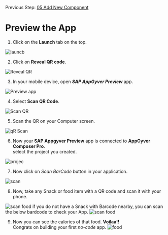 Previous Step: <a href="https://github.com/KanishkaRaghuraman/Bar-Code-Scanner-App/blob/main/05%20Add%20New%20Component/Readme.md"> 05 Add New Component</a>

# Preview the App

1. Click on the <b>Launch</b> tab on the top.
<img src="https://github.com/KanishkaRaghuraman/Bar-Code-Scanner-App/blob/main/06%20Preview%20the%20App/images/Screenshot%202022-09-14%20at%2012.26.43.png" alt="launcb">

2. Click on <b>Reveal QR code</b>.
<img src="https://github.com/KanishkaRaghuraman/Bar-Code-Scanner-App/blob/main/06%20Preview%20the%20App/images/02.png" alt="Reveal QR">

3. In your mobile device, open <b><i>SAP AppGyver Preview</b></i> app.
<img src="https://github.com/KanishkaRaghuraman/Bar-Code-Scanner-App/blob/main/06%20Preview%20the%20App/images/03.jpeg" alt="Preview app">

4. Select <b>Scan QR Code</b>.
<img src="https://github.com/KanishkaRaghuraman/Bar-Code-Scanner-App/blob/main/06%20Preview%20the%20App/images/04.jpeg" alt="Scan QR">

5. Scan the QR on your Computer screen.
<img src="https://github.com/KanishkaRaghuraman/Bar-Code-Scanner-App/blob/main/06%20Preview%20the%20App/images/5.jpeg" alt="qR Scan">

6. Now your <b>SAP Appgyver Preview</b> app is connected to <b>AppGyver Composer Pro</b>.<br>
  select the project you created.
  <img src="https://github.com/KanishkaRaghuraman/Bar-Code-Scanner-App/blob/main/06%20Preview%20the%20App/images/6.jpeg" alt="projec">
  
 7. Now click on <i>Scan BarCode</i> button in your application.
  <img src="https://github.com/KanishkaRaghuraman/Bar-Code-Scanner-App/blob/main/06%20Preview%20the%20App/images/IMG_7900.jpg?raw=true" alt="scan">
  
 8. Now, take any Snack or food item with a QR code and scan it with your phone.
<img src="https://github.com/KanishkaRaghuraman/Bar-Code-Scanner-App/blob/main/06%20Preview%20the%20App/images/8.jpeg" alt="scan food">
if you do not have a Snack with Barcode nearby, you can scan the below bardcode to check your App.
<img src="https://github.com/KanishkaRaghuraman/Bar-Code-Scanner-App/blob/main/06%20Preview%20the%20App/images/IMG_7899.jpg?raw=true" alt="scan food">


9. Now you can see the calories of that food. 
   <b>Voilaa!!</b> <br>
   Congrats on building your first <i>no-code</i> app.
   <img src="https://github.com/KanishkaRaghuraman/Bar-Code-Scanner-App/blob/main/06%20Preview%20the%20App/images/IMG_7901.jpg?raw=true" alt="food">
